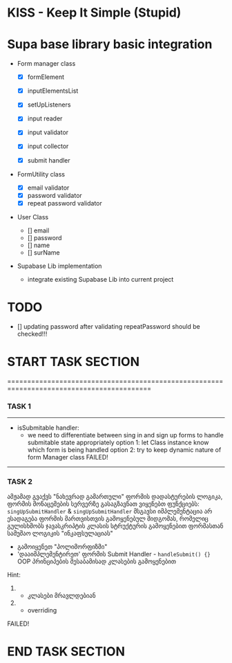 # KISS - Keep It Simple (Stupid)

# Supa base library basic integration

- Form manager class

  - [x] formElement
  - [x] inputElementsList

  - [x] setUpListeners
  - [x] input reader
  - [x] input validator
  - [x] input collector
  - [x] submit handler

- FormUtility class

  - [x] email validator
  - [x] password validator
  - [x] repeat password validator

- User Class
  - [] email
  - [] password
  - [] name
  - [] surName

- Supabase Lib implementation
  - integrate existing Supabase Lib into current project

# TODO

- [] updating password after validating repeatPassword should be checked!!!

# START TASK SECTION

==========================================================================================

### TASK 1

---

- isSubmitable handler:
  - we need to differentiate between sing in and sign up forms to handle submitable state appropriately
    option 1: let Class instance know which form is being handled
    option 2: try to keep dynamic nature of form Manager class
    FAILED!

---

### TASK 2

ამჟამად გვაქვს "ნახევრად გამართული" ფორმის დადასტურების ლოგიკა, ფორმის მონაცემების სერვერზე გასაგზავნათ ვიყენებთ ფუნქციებს:
`singUpSubmitHandler` & `singUpSubmitHandler`
მსგავსი იმპლემენტაცია არ ესადაგება ფორმის მართვისთვის გამოყენებულ მიდგომას,
რომელიც გულისხმობს ჯავასკრიპტის კლასის სტრუქტურის გამოყენებით ფორმასთან სამუშაო ლოგიკის "ინკაფსულაციას"

- გამოიყენეთ "პოლიმორფიზმი"
- 'დააიმპლემენტირეთ' ფორმის Submit Handler - `handleSubmit() {}` OOP პრინციპების შესაბამისად კლასების გამოყენებით

Hint:

1. - კლასები მრავლდებიან
2. - overriding

FAILED!

# END TASK SECTION
